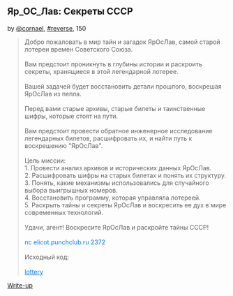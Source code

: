 ## Яр_ОC_Лав: Секреты СССР
by [@cornael](https://t.me/cornael), [#reverse](/README.md#reverse), 150

> Добро пожаловать в мир тайн и загадок ЯрОсЛав, самой старой лотереи времен Советского Союза.<br/><br/> Вам предстоит проникнуть в глубины истории и раскроить секреты, хранящиеся в этой легендарной лотерее.<br/><br/>Вашей задачей будет восстановить детали прошлого, воскрешая ЯрОсЛав из пепла.<br/><br/> Перед вами старые архивы, старые билеты и таинственные шифры, которые стоят на пути.<br/><br/> Вам предстоит провести обратное инженерное исследование легендарных билетов, расшифровать их, и найти путь к воскрешению "ЯрОсЛав".<br/><br/>Цель миссии:<br/>1. Провести анализ архивов и исторических данных ЯрОсЛав.<br/>2. Расшифровать шифры на старых билетах и понять их структуру.<br/>3. Понять, какие механизмы использовались для случайного выбора выигрышных номеров.<br/>4. Восстановить программу, которая управляла лотереей.<br/>5. Раскрыть тайны и секреты ЯрОсЛав и воскресить ее дух в мире современных технологий.<br/><br/>Удачи, агент! Воскресите ЯрОсЛав и раскройте тайны СССР!<br><br><span style="color:#0077FF;"> nc elicot.punchclub.ru 2372 </span><br><br>Исходный код:<br><br><a style="color:#0077FF" href="lottery.zip" download>lottery</a>


[Write-up](WRITEUP.md)